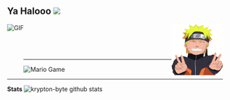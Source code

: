 ## Ya Halooo <img src="https://github.com/TheDudeThatCode/TheDudeThatCode/blob/master/Assets/Hi.gif" width="29px">

<img src="asset/image/1.png" width="120" height="120" align="right">
<img align="left" alt="GIF" height="100px" src="https://i.giphy.com/media/LMt9638dO8dftAjtco/200.webp" />
<br>
<br>
<br>
<br>

___

<img src="https://github.com/TheDudeThatCode/TheDudeThatCode/blob/master/Assets/Mario_Gameplay.gif" alt="Mario Game" width="980">

___

**Stats**
![krypton-byte github stats](https://github-readme-stats.vercel.app/api?username=krypton-byte&show_icons=true&theme=tokyonight)

<!--
**krypton-byte/krypton-byte** is a ✨ _special_ ✨ repository because its `README.md` (this file) appears on your GitHub profile.

Here are some ideas to get you started:

- 🔭 I’m currently working on ...
- 🌱 I’m currently learning ...
- 👯 I’m looking to collaborate on ...
- 🤔 I’m looking for help with ...
- 💬 Ask me about ...
- 📫 How to reach me: ...
- 😄 Pronouns: ...
- ⚡ Fun fact: ...
-->
